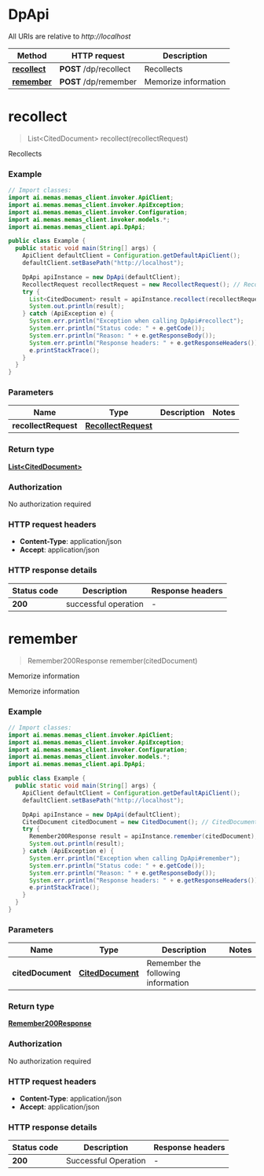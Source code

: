 # DpApi

All URIs are relative to *http://localhost*

| Method | HTTP request | Description |
|------------- | ------------- | -------------|
| [**recollect**](DpApi.md#recollect) | **POST** /dp/recollect | Recollects |
| [**remember**](DpApi.md#remember) | **POST** /dp/remember | Memorize information |


<a id="recollect"></a>
# **recollect**
> List&lt;CitedDocument&gt; recollect(recollectRequest)

Recollects



### Example
```java
// Import classes:
import ai.memas.memas_client.invoker.ApiClient;
import ai.memas.memas_client.invoker.ApiException;
import ai.memas.memas_client.invoker.Configuration;
import ai.memas.memas_client.invoker.models.*;
import ai.memas.memas_client.api.DpApi;

public class Example {
  public static void main(String[] args) {
    ApiClient defaultClient = Configuration.getDefaultApiClient();
    defaultClient.setBasePath("http://localhost");

    DpApi apiInstance = new DpApi(defaultClient);
    RecollectRequest recollectRequest = new RecollectRequest(); // RecollectRequest | 
    try {
      List<CitedDocument> result = apiInstance.recollect(recollectRequest);
      System.out.println(result);
    } catch (ApiException e) {
      System.err.println("Exception when calling DpApi#recollect");
      System.err.println("Status code: " + e.getCode());
      System.err.println("Reason: " + e.getResponseBody());
      System.err.println("Response headers: " + e.getResponseHeaders());
      e.printStackTrace();
    }
  }
}
```

### Parameters

| Name | Type | Description  | Notes |
|------------- | ------------- | ------------- | -------------|
| **recollectRequest** | [**RecollectRequest**](RecollectRequest.md)|  | |

### Return type

[**List&lt;CitedDocument&gt;**](CitedDocument.md)

### Authorization

No authorization required

### HTTP request headers

 - **Content-Type**: application/json
 - **Accept**: application/json

### HTTP response details
| Status code | Description | Response headers |
|-------------|-------------|------------------|
| **200** | successful operation |  -  |

<a id="remember"></a>
# **remember**
> Remember200Response remember(citedDocument)

Memorize information

Memorize information

### Example
```java
// Import classes:
import ai.memas.memas_client.invoker.ApiClient;
import ai.memas.memas_client.invoker.ApiException;
import ai.memas.memas_client.invoker.Configuration;
import ai.memas.memas_client.invoker.models.*;
import ai.memas.memas_client.api.DpApi;

public class Example {
  public static void main(String[] args) {
    ApiClient defaultClient = Configuration.getDefaultApiClient();
    defaultClient.setBasePath("http://localhost");

    DpApi apiInstance = new DpApi(defaultClient);
    CitedDocument citedDocument = new CitedDocument(); // CitedDocument | Remember the following information
    try {
      Remember200Response result = apiInstance.remember(citedDocument);
      System.out.println(result);
    } catch (ApiException e) {
      System.err.println("Exception when calling DpApi#remember");
      System.err.println("Status code: " + e.getCode());
      System.err.println("Reason: " + e.getResponseBody());
      System.err.println("Response headers: " + e.getResponseHeaders());
      e.printStackTrace();
    }
  }
}
```

### Parameters

| Name | Type | Description  | Notes |
|------------- | ------------- | ------------- | -------------|
| **citedDocument** | [**CitedDocument**](CitedDocument.md)| Remember the following information | |

### Return type

[**Remember200Response**](Remember200Response.md)

### Authorization

No authorization required

### HTTP request headers

 - **Content-Type**: application/json
 - **Accept**: application/json

### HTTP response details
| Status code | Description | Response headers |
|-------------|-------------|------------------|
| **200** | Successful Operation |  -  |

